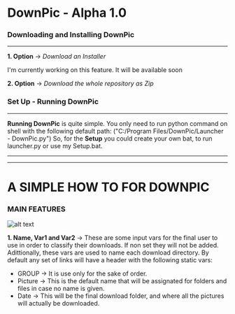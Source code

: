 # DownPic - Alpha 1.0



### Downloading and Installing DownPic
----------------------------------------------------

__1. Option__ -> *Download an Installer*

I'm currently working on this feature. It will be available soon

__2. Option__ -> *Download the whole repository as Zip*




### Set Up - Running DownPic
-----------------------------------------------------

__Running DownPic__ is quite simple. You only need to run python command on shell with the following default path: ("C:/Program Files/DownPic/Launcher - DownPic.py")
So, for the __Setup__ you could create your own bat, to run launcher.py or use my Setup.bat. 

--------------------------------------------------------
-------------------------------------------------------
# A SIMPLE HOW TO FOR DOWNPIC

### MAIN FEATURES

![alt text](https://i.ibb.co/M99Tkb0/Main1.png)

__1. Name, Var1 and Var2__ -> These are some input vars for the final user to use in order to classify their downloads. If non set they will not be added. Adittionally, these vars are used to name each download directory. By default any set of links will have a header with the following static vars:

 - GROUP -> It is use only for the sake of order. 
 - Picture -> This is the default name that will be assignated for folders and files in case no name is given. 
 - Date -> This will be the final download folder, and where all the pictures will actually be downloaded.


